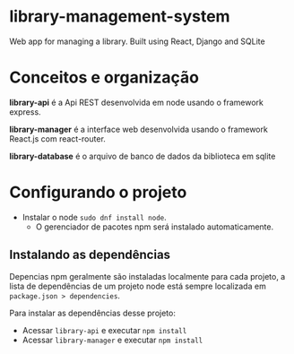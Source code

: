 # library-management-system
Web app for managing a library. Built using React, Django and SQLite

# Conceitos e organização

**library-api** é a Api REST desenvolvida em node usando o framework express.

**library-manager** é a interface web desenvolvida usando o framework React.js com react-router.

**library-database** é o arquivo de banco de dados da biblioteca em sqlite

# Configurando o projeto
- Instalar o node `sudo dnf install node`.
    - O gerenciador de pacotes npm será instalado automaticamente.

## Instalando as dependências
Depencias npm geralmente são instaladas localmente para cada projeto, a lista de dependências de um projeto node está sempre localizada em `package.json > dependencies`.

Para instalar as dependências desse projeto:
 - Acessar `library-api` e executar `npm install` 
 - Acessar `library-manager` e executar `npm install`